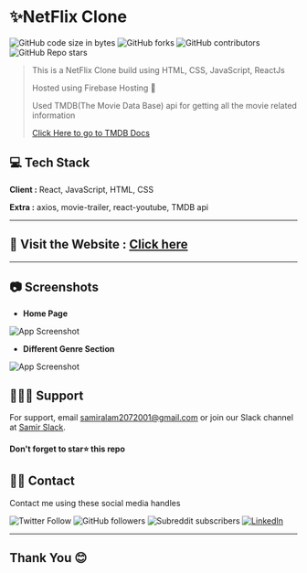 # ✨NetFlix Clone
![GitHub code size in bytes](https://img.shields.io/github/languages/code-size/Samir-Alam/Netflix-Clone?color=brightgreen)
![GitHub forks](https://img.shields.io/github/forks/Samir-Alam/Netflix-Clone)
![GitHub contributors](https://img.shields.io/github/contributors/Samir-Alam/Netflix-Clone)
![GitHub Repo stars](https://img.shields.io/github/stars/Samir-Alam/Netflix-Clone?color=blueviolet)

>This is a NetFlix Clone build using HTML, CSS, JavaScript, ReactJs
>
>Hosted using Firebase Hosting 📃
>
>Used TMDB(The Movie Data Base) api for getting all the movie related information
>
>[Click Here to go to TMDB Docs](https://developers.themoviedb.org/3/getting-started/introduction)

## 💻 Tech Stack 

**Client :** React, JavaScript, HTML, CSS

**Extra :** axios, movie-trailer, react-youtube, TMDB api

<hr>

## 🚀 Visit the Website : [Click here](https://netflix-clone-3a5f1.firebaseapp.com/)

<hr>

## 📷 Screenshots
- **Home Page**

![App Screenshot](https://i.pinimg.com/564x/71/6f/3d/716f3dfeea52b162152752e1c0ff4c9d.jpg)

- **Different Genre Section**

![App Screenshot](https://i.pinimg.com/564x/11/8f/bf/118fbf4363fbc551cc8f704c5a2202a4.jpg)

## 💁🏻‍♂️ Support

For support, email samiralam2072001@gmail.com or join our Slack channel at [Samir Slack](https://join.slack.com/t/samirslack/shared_invite/zt-1enh0fzir-OX7uLo6vcoSZMVkEKjW1gw).

#### **Don't forget to star⭐ this repo**

## 🤙🏻 Contact
Contact me using these social media handles

![Twitter Follow](https://img.shields.io/twitter/follow/Samiralam00?color=blue&label=Twitter&logo=Twitter&style=for-the-badge)
![GitHub followers](https://img.shields.io/github/followers/Samir-Alam?color=lightgrey&label=GitHub&logo=github&style=for-the-badge)
![Subreddit subscribers](https://img.shields.io/reddit/subreddit-subscribers/SamirWantsHelp?style=for-the-badge&label=Sub-Reddit&logo=reddit)
[![LinkedIn](https://img.shields.io/badge/LinkedIn-Follow-blue?color=blue&style=for-the-badge)](https://www.linkedin.com/in/md-samir-9ba4351bb/)

<hr>

## Thank You 😊
